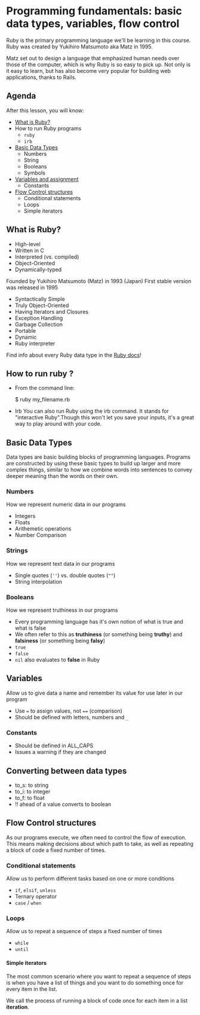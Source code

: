 # Programming fundamentals: basic data types, variables, flow control

Ruby is the primary programming language we'll be learning in this course. Ruby was created by Yukihiro Matsumoto aka Matz in 1995.

Matz set out to design a language that emphasized human needs over those of the computer, which is why Ruby is so easy to pick up. Not only is it easy to learn, but has also become very popular for building web applications, thanks to Rails.

## Agenda
After this lesson, you will know:

  * [What is Ruby?](#what-is-ruby)
  * How to run Ruby programs
    * `ruby`
    * `irb`
  * [Basic Data Types](#basic-data-types)
    * Numbers
    * String
    * Booleans
    * Symbols
  * [Variables and assignment](#variables)
    * Constants
  * [Flow Control structures](#flow-control-structures)
    * Conditional statements
    * Loops
    * Simple iterators

## What is Ruby?
  * High-level
  * Written in C
  * Interpreted (vs. compiled)
  * Object-Oriented
  * Dynamically-typed

  Founded by Yukihiro Matsumoto (Matz)  in 1993 (Japan)
  First stable version was released in 1995
  * Syntactically Simple
  * Truly Object-Oriented
  * Having Iterators and Closures
  * Exception Handling
  * Garbage Collection
  * Portable
  * Dynamic
  * Ruby interpreter

Find info about every Ruby data type in the [Ruby docs](http://ruby-doc.org/core-2.3.0/)!

## How to run ruby ?

 * From the command line:

    $ ruby my_filename.rb
	
 * Irb
You can also run Ruby using the irb command. It stands for "interactive Ruby".Though this won't let you save your inputs, it's a great way to play around with your code.


## Basic Data Types
Data types are basic building blocks of programming languages. Programs are constructed by using these basic types to build up larger and more complex things, similar to how we combine words into sentences to convey deeper meaning than the words on their own.

### Numbers
How we represent numeric data in our programs

  * Integers 
  * Floats
  * Arithemetic operations
  * Number Comparison

### Strings
How we represent text data in our programs

  * Single quotes (`''`) vs. double quotes (`""`)
  * String interpolation
  

### Booleans
How we represent truthiness in our programs

  * Every programming language has it's own notion of what is true and what is false
  * We often refer to this as **truthiness** (or something being **truthy**) and **falsiness** (or something being **falsy**)
  * `true`
  * `false`
  * `nil` also evaluates to **false** in Ruby



## Variables
Allow us to give data a name and remember its value for use later in our program

  * Use `=` to assign values, not `==` (comparison)
  * Should be defined with letters, numbers and `_`

### Constants
  * Should be defined in ALL_CAPS
  * Issues a warning if they are changed
  
## Converting between data types
  * to_s: to string
  * to_i: to integer
  * to_f: to float
  * !! ahead of a value converts to boolean


## Flow Control structures
As our programs execute, we often need to control the flow of execution. This means making decisions about which path to take, as well as repeating a block of code a fixed number of times.

### Conditional statements
Allow us to perform different tasks based on one or more conditions

  * `if`, `elsif`, `unless`
  * Ternary operator
  * `case` / `when`

### Loops
Allow us to repeat a sequence of steps a fixed number of times

  * `while`
  * `until`

#### Simple iterators
The most common scenario where you want to repeat a sequence of steps is when you have a list of things and you want to do something once for every item in the list.

We call the process of running a block of code once for each item in a list **iteration**.
